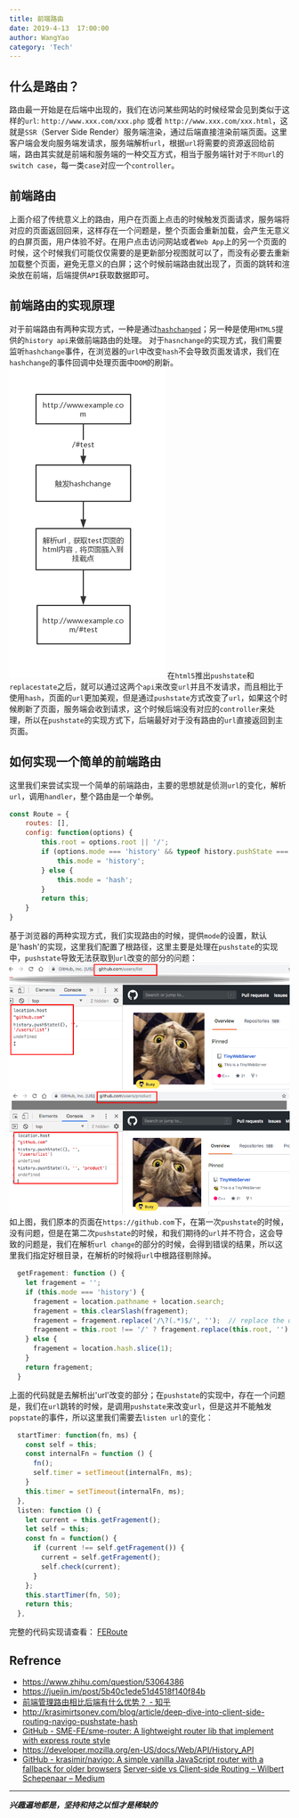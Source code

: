 ```yaml
---
title: 前端路由
date: 2019-4-13  17:00:00
author: WangYao
category: 'Tech'
---
```

## 什么是路由？
路由最一开始是在后端中出现的，我们在访问某些网站的时候经常会见到类似于这样的`url`:
`http://www.xxx.com/xxx.php` 或者 `http://www.xxx.com/xxx.html`，这就是`SSR`（Server Side Render）服务端渲染，通过后端直接渲染前端页面。这里客户端会发向服务端发请求，服务端解析`url`，根据`url`将需要的资源返回给前端，路由其实就是前端和服务端的一种交互方式，相当于服务端针对于`不同url`的`switch case`，每一类`case`对应一个`controller`。
## 前端路由
上面介绍了传统意义上的路由，用户在页面上点击的时候触发页面请求，服务端将对应的页面返回回来，这样存在一个问题是，整个页面会重新加载，会产生无意义的白屏页面，用户体验不好。在用户点击访问网站或者`Web App`上的另一个页面的时候，这个时候我们可能仅仅需要的是更新部分视图就可以了，而没有必要去重新加载整个页面，避免无意义的白屏；这个时候前端路由就出现了，页面的跳转和渲染放在前端，后端提供`API`获取数据即可。
## 前端路由的实现原理
对于前端路由有两种实现方式，一种是通过[`hashchanged`](https://developer.mozilla.org/en-US/docs/Web/API/Window/hashchange_event)；另一种是使用`HTML5`提供的`history api`来做前端路由的处理。
对于`hasnchange`的实现方式，我们需要监听`hashchange`事件，在浏览器的`url`中改变`hash`不会导致页面发请求，我们在`hashchange`的事件回调中处理页面中`DOM`的刷新。
![hashchange](./images/19-4-13-03.jpg)
在`html5`推出`pushstate`和`replacestate`之后，就可以通过这两个`api`来改变`url`并且不发请求，而且相比于使用`hash`，页面的`url`更加美观，但是通过`pushstate`方式改变了`url`，如果这个时候刷新了页面，服务端会收到请求，这个时候后端没有对应的`controller`来处理，所以在`pushstate`的实现方式下，后端最好对于没有路由的`url`直接返回到主页面。
## 如何实现一个简单的前端路由
这里我们来尝试实现一个简单的前端路由，主要的思想就是侦测`url`的变化，解析`url`，调用`handler`，整个路由是一个单例。
```javascript
const Route = {
    routes: [],
    config: function(options) {
        this.root = options.root || '/';
        if (options.mode === 'history' && typeof history.pushState === 'function') {
            this.mode = 'history';
        } else {
            this.mode = 'hash';
        }
        return this;
    }
}
```
基于浏览器的两种实现方式，我们实现路由的时候，提供`mode`的设置，默认是'hash'的实现，这里我们配置了根路径，这里主要是处理在`pushstate`的实现中，`pushstate`导致无法获取到`url`改变的部分的问题：
![](./images/19-4-13-01.png)
![](./images/19-4-13-02.png)
如上图，我们原本的页面在`https://github.com`下，在第一次`pushstate`的时候，没有问题，但是在第二次`pushstate`的时候，和我们期待的`url`并不符合，这会导致的问题是，我们在解析`url change`的部分的时候，会得到错误的结果，所以这里我们指定好根目录，在解析的时候将`url`中根路径剔除掉。
```javascript
  getFragement: function () {
    let fragement = '';
    if (this.mode === 'history') {
      fragement = location.pathname + location.search;
      fragement = this.clearSlash(fragement);
      fragement = fragement.replace('/\?(.*)$/', '');  // replace the query string
      fragement = this.root !== '/' ? fragement.replace(this.root, '') : fragement;
    } else {
      fragement = location.hash.slice(1);
    }
    return fragement;
  }
```
上面的代码就是去解析出'url'改变的部分；在`pushstate`的实现中，存在一个问题是，我们在`url`跳转的时候，是调用`pushstate`来改变`url`，但是这并不能触发`popstate`的事件，所以这里我们需要去`listen url`的变化：
```javascript
  startTimer: function(fn, ms) {
    const self = this;
    const internalFn = function () {
      fn();
      self.timer = setTimeout(internalFn, ms);
    }
    this.timer = setTimeout(internalFn, ms);
  },
  listen: function () {
    let current = this.getFragement();
    let self = this;
    const fn = function() {
      if (current !== self.getFragement()) {
        current = self.getFragement();
        self.check(current);
      }
    };
    this.startTimer(fn, 50);
    return this;
  },
```
完整的代码实现请查看： [FERoute](https://github.com/Soyn/FERoute)


## Refrence
- https://www.zhihu.com/question/53064386
- https://juejin.im/post/5b40c1ede51d4518f140f84b
- [前端管理路由相比后端有什么优势？ - 知乎](https://www.zhihu.com/question/63586494)
- http://krasimirtsonev.com/blog/article/deep-dive-into-client-side-routing-navigo-pushstate-hash
- [GitHub - SME-FE/sme-router: A lightweight router lib that implement with express route style](https://github.com/SME-FE/sme-router)
- https://developer.mozilla.org/en-US/docs/Web/API/History_API
- [GitHub - krasimir/navigo: A simple vanilla JavaScript router with a fallback for older browsers](https://github.com/krasimir/navigo)
[Server-side vs Client-side Routing – Wilbert Schepenaar – Medium](https://medium.com/@wilbo/server-side-vs-client-side-routing-71d710e9227f)

---
***兴趣遍地都是，坚持和持之以恒才是稀缺的***